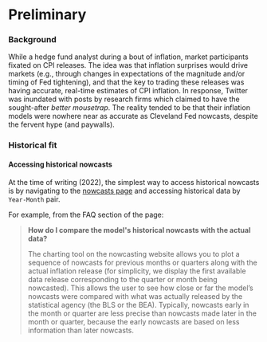 # Preliminary

### Background
While a hedge fund analyst during a bout of inflation, market participants fixated on CPI releases. The idea was that inflation surprises would drive markets (e.g., through changes in expectations of the magnitude and/or timing of Fed tightening), and that the key to trading these releases was having accurate, real-time estimates of CPI inflation. In response, Twitter was inundated with posts by research firms which claimed to have the sought-after *better mousetrap*. The reality tended to be that their inflation models were nowhere near as accurate as Cleveland Fed nowcasts, despite the fervent hype (and paywalls).

### Historical fit
#### Accessing historical nowcasts
At the time of writing (2022), the simplest way to access historical nowcasts is by navigating to the [nowcasts page](https://www.clevelandfed.org/indicators-and-data/inflation-nowcasting) and accessing historical data by `Year-Month` pair.

For example, from the FAQ section of the page:

> **How do I compare the model's historical nowcasts with the actual data?**
> 
> The charting tool on the nowcasting website allows you to plot a sequence of nowcasts for previous months or quarters along with the actual inflation release (for simplicity, we display the first available data release corresponding to the quarter or month being nowcasted). This allows the user to see how close or far the model’s nowcasts were compared with what was actually released by the statistical agency (the BLS or the BEA). Typically, nowcasts early in the month or quarter are less precise than nowcasts made later in the month or quarter, because the early nowcasts are based on less information than later nowcasts.
